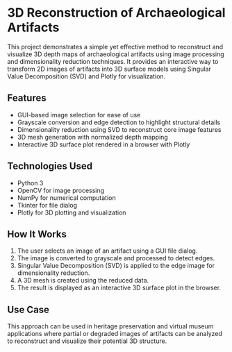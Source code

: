 # 3D Reconstruction of Archaeological Artifacts

This project demonstrates a simple yet effective method to reconstruct and visualize 3D depth maps of archaeological artifacts using image processing and dimensionality reduction techniques. It provides an interactive way to transform 2D images of artifacts into 3D surface models using Singular Value Decomposition (SVD) and Plotly for visualization.

## Features

- GUI-based image selection for ease of use  
- Grayscale conversion and edge detection to highlight structural details  
- Dimensionality reduction using SVD to reconstruct core image features  
- 3D mesh generation with normalized depth mapping  
- Interactive 3D surface plot rendered in a browser with Plotly  

## Technologies Used

- Python 3  
- OpenCV for image processing  
- NumPy for numerical computation  
- Tkinter for file dialog  
- Plotly for 3D plotting and visualization  

## How It Works

1. The user selects an image of an artifact using a GUI file dialog.  
2. The image is converted to grayscale and processed to detect edges.  
3. Singular Value Decomposition (SVD) is applied to the edge image for dimensionality reduction.  
4. A 3D mesh is created using the reduced data.  
5. The result is displayed as an interactive 3D surface plot in the browser.  

## Use Case

This approach can be used in heritage preservation and virtual museum applications where partial or degraded images of artifacts can be analyzed to reconstruct and visualize their potential 3D structure.
